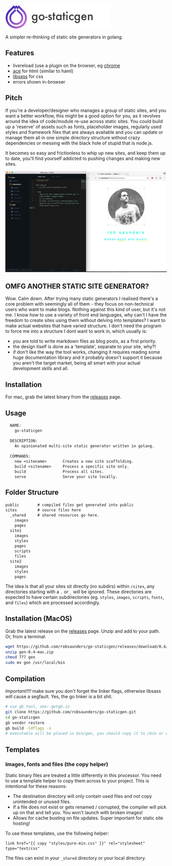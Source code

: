 <img src="logo.png" alt="go-staticgen" height="75">

A simpler re-thinking of static site generators in golang.

## Features
- livereload (use a plugin on the browser, eg [chrome](https://chrome.google.com/webstore/detail/livereload/jnihajbhpnppcggbcgedagnkighmdlei?hl=en)
- [ace](https://github.com/yosssi/ace) for html (similar to haml)
- [libsass](https://github.com/wellington/go-libsass) for css
- errors shown in-browser

## Pitch
If you're a developer/designer who manages a group of static sites, and you want a better workflow, this might be a good option for you, as it revolves around the idea of code/module re-use across static sites. You could build up a 'reserve' of assets such as fonts, placeholder images, regularly used styles and framework files that are always available and you can update or manage them all in one simple directory structure without crazy dependencies or messing with the black hole of stupid that is node.js.

It becomes so easy and frictionless to whip up new sites, and keep them up to date, you'll find yourself addicted to pushing changes and making new sites.

![screenshot](screenshot.png)

## OMFG ANOTHER STATIC SITE GENERATOR?
Wow. Calm down. After trying many static generators I realised there's a core problem with seemingly all of them - they focus on non-technical users who want to make blogs. Nothing against this kind of user, but it's not me. I know how to use a variety of front end languages, why can't I have the freedom to create sites using them without delving into templates? I want to make actual websites that have varied structure. I don't need the program to force me into a structure I dont want to work in, which usually is:

- you are told to write markdown files as blog posts, as a first priority.
- the design itself is done as a 'template', separate to your site, why?!
- if don't like the way the tool works, changing it requires reading some huge documentation library and it probably doesn't support it because you aren't the target market, being all smart with your actual development skills and all.

## Installation
For mac, grab the latest binary from the [releases](https://github.com/robsaunders/go-staticgen/releases) page.

## Usage

```
  NAME:
    go-staticgen

  DESCRIPTION:
    An opinionated multi-site static generator written in golang.

  COMMANDS:
    new <sitename>       Creates a new site scaffolding.
    build <sitename>     Process a specific site only.
    build                Process all sites.
    serve                Serve your site locally.
```

## Folder Structure
```
public        # compiled files get generated into public
sites         # source files here
  _shared     # shared resources go here.
    images
    pages
  site1
    images
    styles
    pages
    scripts
    files
  site2
    images
    styles
    pages
```

The idea is that all your sites sit directly (no subdirs) within `/sites`, any directories starting with a `.` or `_` will be ignored. These directories are expected to have certain subdirectories (eg. `styles`, `images`, `scripts`, `fonts`, and `files`) which are processed accordingly.

## Installation (MacOS)
Grab the latest release on the [releases](releases) page. Unzip and add to your path. Or, from a terminal:

```bash
wget https://github.com/robsaunders/go-staticgen/releases/download/0.4/gen-0.4-mac.zip
unzip gen-0.4-mac.zip
chmod 777 gen
sudo mv gen /usr/local/bin
```

## Compilation

*Important!!!!* make sure you don't forget the linker flags, otherwise libsass *will* cause a segfault. Yes, the go linker is a bit shit.

```bash
# use gb tool, see: getgb.io
git clone https://github.com/robsaunders/go-staticgen.git
cd go-staticgen
gb vendor restore
gb build -ldflags -s
# executable will be placed in bin/gen, you should copy it to /bin or within your path.
```

## Templates

### Images, fonts and files (the copy helper)
Static binary files are treated a little differently in this processor. You need to use a template helper to copy them across to your project. This is intentional for these reasons:
- The destination directory will only contain used files and not copy unintended or unused files.
- If a file does not exist or gets renamed / corrupted, the compiler will pick up on that and tell you. You won't launch with broken images!
- Allows for cache busting on file updates. Super important for static site hosting!

To use these templates, use the following helper:
```haml
link href="{{ copy "styles/pure-min.css" }}" rel="stylesheet" type="text/css"
```

The files can exist in your `_shared` directory or your local directory.
